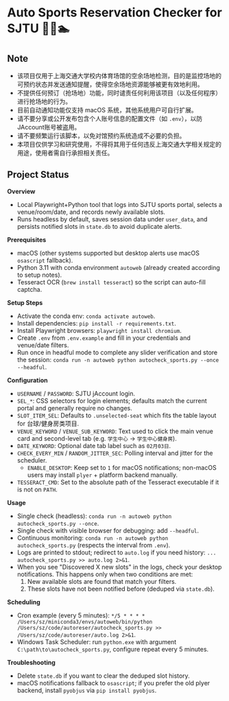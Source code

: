 # Auto Sports Reservation Checker for SJTU 🏸🎾🏊 

## Note 
- 该项目仅用于上海交通大学校内体育场馆的空余场地检测，目的是监控场地的可预约状态并发送通知提醒，使得空余场地资源能够被更有效地利用。
- 不提供任何预订（抢场地）功能，同时谴责任何利用该项目（以及任何程序）进行抢场地的行为。
- 目前自动通知功能仅支持 macOS 系统，其他系统用户可自行扩展。
- 请不要分享或公开发布包含个人账号信息的配置文件（如 `.env`），以防JAccount账号被盗用。
- 请不要频繁运行该脚本，以免对馆预约系统造成不必要的负担。
- 本项目仅供学习和研究使用，不得将其用于任何违反上海交通大学相关规定的用途，使用者需自行承担相关责任。

## Project Status 

**Overview**
- Local Playwright+Python tool that logs into SJTU sports portal, selects a venue/room/date, and records newly available slots.
- Runs headless by default, saves session data under `user_data`, and persists notified slots in `state.db` to avoid duplicate alerts.

**Prerequisites**
- macOS (other systems supported but desktop alerts use macOS `osascript` fallback).
- Python 3.11 with conda environment `autoweb` (already created according to setup notes).
- Tesseract OCR (`brew install tesseract`) so the script can auto-fill captcha.

**Setup Steps**
- Activate the conda env: `conda activate autoweb`.
- Install dependencies: `pip install -r requirements.txt`.
- Install Playwright browsers: `playwright install chromium`.
- Create `.env` from `.env.example` and fill in your credentials and venue/date filters.
- Run once in headful mode to complete any slider verification and store the session:
  `conda run -n autoweb python autocheck_sports.py --once --headful`.

**Configuration**
- `USERNAME` / `PASSWORD`: SJTU jAccount login.
- `SEL_*`: CSS selectors for login elements; defaults match the current portal and generally require no changes.
- `SLOT_ITEM_SEL`: Defaults to `.unselected-seat` which fits the table layout for 台球/健身房类项目.
- `VENUE_KEYWORD` / `VENUE_SUB_KEYWORD`: Text used to click the main venue card and second-level tab (e.g. `学生中心` → `学生中心健身房`).
- `DATE_KEYWORD`: Optional date tab label such as `02月03日`.
- `CHECK_EVERY_MIN` / `RANDOM_JITTER_SEC`: Polling interval and jitter for the scheduler.
   - `ENABLE_DESKTOP`: Keep set to `1` for macOS notifications; non-macOS users may install `plyer` + platform backend manually.
- `TESSERACT_CMD`: Set to the absolute path of the Tesseract executable if it is not on `PATH`.

**Usage**
- Single check (headless): `conda run -n autoweb python autocheck_sports.py --once`.
- Single check with visible browser for debugging: add `--headful`.
- Continuous monitoring: `conda run -n autoweb python autocheck_sports.py` (respects the interval from `.env`).
- Logs are printed to stdout; redirect to `auto.log` if you need history: `... autocheck_sports.py >> auto.log 2>&1`.
- When you see "Discovered X new slots" in the logs, check your desktop notifications. This happens only when two conditions are met:
  1. New available slots are found that match your filters.
  2. These slots have not been notified before (deduped via `state.db`).

**Scheduling**
- Cron example (every 5 minutes): `*/5 * * * * /Users/sz/miniconda3/envs/autoweb/bin/python /Users/sz/code/autoreser/autocheck_sports.py >> /Users/sz/code/autoreser/auto.log 2>&1`.
- Windows Task Scheduler: run `python.exe` with argument `C:\path\to\autocheck_sports.py`, configure repeat every 5 minutes.

**Troubleshooting**
- Delete `state.db` if you want to clear the deduped slot history.
- macOS notifications fallback to `osascript`; if you prefer the old plyer backend, install `pyobjus` via `pip install pyobjus`.
